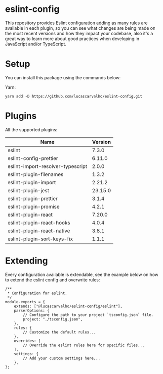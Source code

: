 # eslint-config

This repository provides Eslint configuration adding as many rules are available in each plugin, so you can see what changes are being made on the most recent versions and how they impact your codebase, also it's a great way to learn more about good practices when developing in JavaScript and/or TypeScript.

# Setup

You can install this package using the commands below:

Yarn:

    yarn add -D https://github.com/lucascarvalho/eslint-config.git
    
# Plugins

All the supported plugins:

| Name                              | Version |
|-----------------------------------|---------|
| eslint                            | 7.3.0   |
| eslint-config-prettier            | 6.11.0  |
| eslint-import-resolver-typescript | 2.0.0   |
| eslint-plugin-filenames           | 1.3.2   |
| eslint-plugin-import              | 2.21.2  |
| eslint-plugin-jest                | 23.15.0 |
| eslint-plugin-prettier            | 3.1.4   |
| eslint-plugin-promise             | 4.2.1   |
| eslint-plugin-react               | 7.20.0  |
| eslint-plugin-react-hooks         | 4.0.4   |
| eslint-plugin-react-native        | 3.8.1   |
| eslint-plugin-sort-keys-fix       | 1.1.1   |

# Extending

Every configuration available is extendable, see the example below on how to extend the eslint config and overwrite rules:

    /**
     * Configuration for eslint.
     */
    module.exports = {
        extends: ["@lucascarvalho/eslint-config/eslint"],
        parserOptions: {
            // Configure the path to your project `tsconfig.json` file.
            project: "./tsconfig.json",
        },
        rules: {
            // Customize the default rules...
        },
        overrides: [
            // Override the eslint rules here for specific files...
        ],
        settings: {
            // Add your custom settings here...
        },
    };

